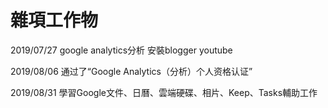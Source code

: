 # 雜項工作物

2019/07/27 google analytics分析 安裝blogger youtube

2019/08/06 通过了“Google Analytics（分析）个人资格认证”

2019/08/31 學習Google文件、日曆、雲端硬碟、相片、Keep、Tasks輔助工作

